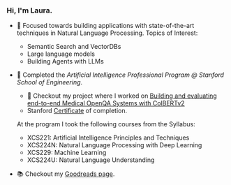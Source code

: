 ### Hi, I'm Laura.

- 🌟 Focused towards building applications with state-of-the-art techniques in Natural Language Processing.
  Topics of Interest:
  - Semantic Search and VectorDBs
  - Large language models
  - Building Agents with LLMs  

- 🔭 Completed the *Artificial Intelligence Professional Program @ Stanford School of Engineering*. 
  - 💬 Checkout my project where I worked on [Building and evaluating end-to-end Medical OpenQA Systems with ColBERTv2](http://dx.doi.org/10.13140/RG.2.2.32878.83520)
  - Stanford [Certificate](https://digitalcredential.stanford.edu/check/DBC7D506CC210CD0042A7A2F879DD61C15576F14130EB500F0BA3885DB5399D0bXNWS1RMakpENnVGaDdjWmFDanpDL3J4MHdwaFZUSUxEeWJSejNCTkFIVHc1SmFK) of completion. 
  
  At the program I took the following courses from the Syllabus: 
  - XCS221: Artificial Intelligence Principles and Techniques
  - XCS224N: Natural Language Processing with Deep Learning 
  - XCS229: Machine Learning
  - XCS224U: Natural Language Understanding
  
- :books: Checkout my [Goodreads page](https://www.goodreads.com/user/show/27341677-laura-uzcategui). 

<!--
**laurauzcategui/laurauzcategui** is a ✨ _special_ ✨ repository because its `README.md` (this file) appears on your GitHub profile.

Here are some ideas to get you started:

- 🔭 I’m currently working on ...
- 🌱 I’m currently learning ...
- 👯 I’m looking to collaborate on ...
- 🤔 I’m looking for help with ...
- 💬 Ask me about ...
- 📫 How to reach me: ...
- 😄 Pronouns: ...
- ⚡ Fun fact: ...
-->
